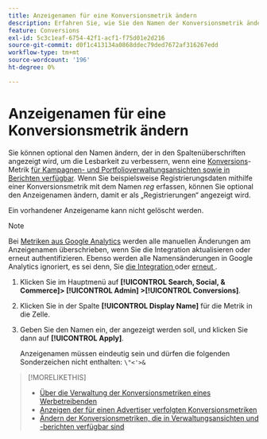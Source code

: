 ```yaml
---
title: Anzeigenamen für eine Konversionsmetrik ändern
description: Erfahren Sie, wie Sie den Namen der Konversionsmetrik ändern, der in Spaltenüberschriften in Ihren Verwaltungsansichten und Berichten angezeigt wird.
feature: Conversions
exl-id: 5c3c1eaf-6754-42f1-acf1-f75d01e2d216
source-git-commit: d0f1c413134a0868ddec79ded7672af316267edd
workflow-type: tm+mt
source-wordcount: '196'
ht-degree: 0%

---
```


# Anzeigenamen für eine Konversionsmetrik ändern

Sie können optional den Namen ändern, der in den Spaltenüberschriften angezeigt wird, um die Lesbarkeit zu verbessern, wenn eine [Konversions](/help/search-social-commerce/glossary.md#c-d)-Metrik [für Kampagnen- und Portfolioverwaltungsansichten sowie in Berichten verfügbar](conversion-metric-edit-available.md). Wenn Sie beispielsweise Registrierungsdaten mithilfe einer Konversionsmetrik mit dem Namen *reg* erfassen, können Sie optional den Anzeigenamen ändern, damit er als „Registrierungen“ angezeigt wird.

Ein vorhandener Anzeigename kann nicht gelöscht werden.

>[!NOTE]
>
>Bei [Metriken aus Google Analytics](/help/search-social-commerce/admin/data-sources/data-source-about.md) werden alle manuellen Änderungen am Anzeigenamen überschrieben, wenn Sie die Integration aktualisieren oder erneut authentifizieren. Ebenso werden alle Namensänderungen in Google Analytics ignoriert, es sei denn, Sie [ die Integration ](/help/search-social-commerce/admin/data-sources/data-source-edit.md) oder [erneut ](/help/search-social-commerce/admin/data-sources/data-source-reauthenticate.md).

1. Klicken Sie im Hauptmenü auf **[!UICONTROL Search, Social, & Commerce]> [!UICONTROL Admin] >[!UICONTROL Conversions]**.

1. Klicken Sie in der Spalte **[!UICONTROL Display Name]** für die Metrik in die Zelle.

1. Geben Sie den Namen ein, der angezeigt werden soll, und klicken Sie dann auf **[!UICONTROL Apply]**.

   Anzeigenamen müssen eindeutig sein und dürfen die folgenden Sonderzeichen nicht enthalten: `\"<'>&`

>[!MORELIKETHIS]
>
>* [Über die Verwaltung der Konversionsmetriken eines Werbetreibenden](conversion-metric-about.md)
>* [Anzeigen der für einen Advertiser verfolgten Konversionsmetriken](conversion-metric-view-tracked.md)
>* [Ändern der Konversionsmetriken, die in Verwaltungsansichten und -berichten verfügbar sind](conversion-metric-edit-available.md)

